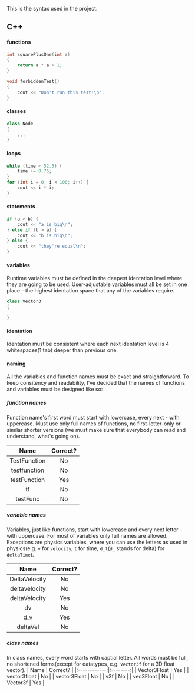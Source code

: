 This is the syntax used in the project.

## C++
#### functions
```c++
int squarePlusOne(int a)
{
	return a * a + 1;
}

void forbiddenTest()
{
	cout << "Don't run this test!\n";
}
```
#### classes
```c++
class Node
{
	...
}
```
#### loops
```c++
while (time < 52.5) {
	time += 0.75;
}
for (int i = 0; i < 100; i++) {
	cout << i * i;
}
```
#### statements
```c++
if (a > b) {
	cout << "a is big\n";
} else if (b > a) {
	cout << "b is big\n";
} else {
	cout << "they're equal\n";
}
```

#### variables
Runtime variables must be defined in the deepest identation level where they are going to be used. User-adjustable variables must all be set in one place - the highest identation space that any of the variables require.

```c++
class Vector3
{

}
```

#### identation
Identation must be consistent where each next identation level is 4 whitespaces(1 tab) deeper than previous one.

#### naming
All the variables and function names must be exact and straightforward. To keep consitency and readability, I've decided that the names of functions and variables must be designed like so:

##### function names
Function name's first word must start with lowercase, every next - with uppercase. Must use only full names of functions, no first-letter-only or similar shorter versions (we must make sure that everybody can read and understand, what's going on).

| Name         | Correct? |
|:------------:|:--------:|
| TestFunction | No       |
| testfunction | No       |
| testFunction | Yes      |
| tf           | No       |
| testFunc     | No       |

##### variable names
Variables, just like functions, start with lowercase and every next letter - with uppercase. For most of variables only full names are allowed. Exceptions are physics variables, where you can use the letters as used in physics(e.g. `v` for `velocity`, `t` for time, `d_t`(`d_` stands for delta) for `deltaTime`).

| Name          | Correct? |
|:-------------:|:--------:|
| DeltaVelocity | No       |
| deltavelocity | No       |
| deltaVelocity | Yes      |
| dv            | No       |
| d_v           | Yes      |
| deltaVel      | No       |

##### class names
In class names, every word starts with captial letter. All words must be full, no shortened forms(except for datatypes, e.g. `Vector3f` for a 3D float vector).
| Name         | Correct? |
|:------------:|:--------:|
| Vector3Float | Yes      |
| vector3float | No       |
| vector3Float | No       |
| v3f          | No       |
| vec3Float    | No       |
| Vector3f     | Yes      |
